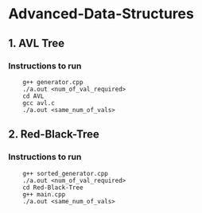 # Advanced-Data-Structures


## 1. AVL Tree 
### Instructions to run

```
    g++ generator.cpp
    ./a.out <num_of_val_required>
    cd AVL
    gcc avl.c
    ./a.out <same_num_of_vals>
```

## 2. Red-Black-Tree 
### Instructions to run

```
    g++ sorted_generator.cpp
    ./a.out <num_of_val_required>
    cd Red-Black-Tree
    g++ main.cpp
    ./a.out <same_num_of_vals>
```